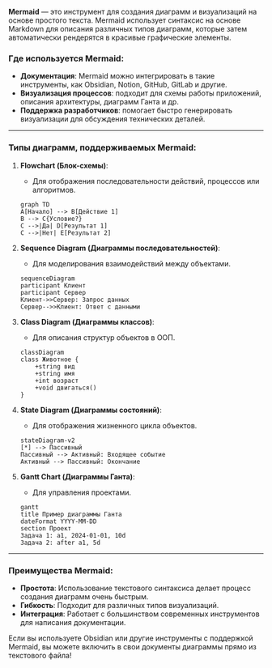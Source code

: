 **Mermaid** — это инструмент для создания диаграмм и визуализаций на основе простого текста. Mermaid использует синтаксис на основе Markdown для описания различных типов диаграмм, которые затем автоматически рендерятся в красивые графические элементы.

### Где используется Mermaid:
- **Документация**: Mermaid можно интегрировать в такие инструменты, как Obsidian, Notion, GitHub, GitLab и другие.
- **Визуализация процессов**: подходит для схемы работы приложений, описания архитектуры, диаграмм Ганта и др.
- **Поддержка разработчиков**: помогает быстро генерировать визуализации для обсуждения технических деталей.

---

### Типы диаграмм, поддерживаемых Mermaid:
1. **Flowchart (Блок-схемы)**: 
   - Для отображения последовательности действий, процессов или алгоритмов.
   ```mermaid
   graph TD
   A[Начало] --> B[Действие 1]
   B --> C{Условие?}
   C -->|Да| D[Результат 1]
   C -->|Нет| E[Результат 2]
   ```

2. **Sequence Diagram (Диаграммы последовательностей)**:
   - Для моделирования взаимодействий между объектами.
   ```mermaid
   sequenceDiagram
   participant Клиент
   participant Сервер
   Клиент->>Сервер: Запрос данных
   Сервер-->>Клиент: Ответ с данными
   ```

3. **Class Diagram (Диаграммы классов)**:
   - Для описания структур объектов в ООП.
   ```mermaid
   classDiagram
   class Животное {
       +string вид
       +string имя
       +int возраст
       +void двигаться()
   }
   ```

4. **State Diagram (Диаграммы состояний)**:
   - Для отображения жизненного цикла объектов.
   ```mermaid
   stateDiagram-v2
   [*] --> Пассивный
   Пассивный --> Активный: Входящее событие
   Активный --> Пассивный: Окончание
   ```

5. **Gantt Chart (Диаграммы Ганта)**:
   - Для управления проектами.
   ```mermaid
   gantt
   title Пример диаграммы Ганта
   dateFormat YYYY-MM-DD
   section Проект
   Задача 1: a1, 2024-01-01, 10d
   Задача 2: after a1, 5d
   ```

---

### Преимущества Mermaid:
- **Простота**: Использование текстового синтаксиса делает процесс создания диаграмм очень быстрым.
- **Гибкость**: Подходит для различных типов визуализаций.
- **Интеграция**: Работает с большинством современных инструментов для написания документации.

Если вы используете Obsidian или другие инструменты с поддержкой Mermaid, вы можете включить в свои документы диаграммы прямо из текстового файла!